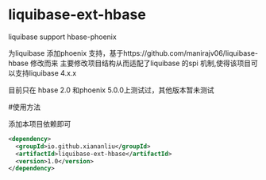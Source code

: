 # liquibase-ext-hbase
liquibase support hbase-phoenix 

为liquibase 添加phoenix 支持，基于https://github.com/manirajv06/liquibase-hbase 修改而来
主要修改项目结构从而适配了liquibase 的spi 机制,使得该项目可以支持liquibase 4.x.x 

目前只在 hbase 2.0 和phoenix 5.0.0上测试过，其他版本暂未测试

#使用方法

添加本项目依赖即可

```xml
<dependency>
  <groupId>io.github.xiananliu</groupId>
  <artifactId>liquibase-ext-hbase</artifactId>
  <version>1.0</version>
</dependency>

```